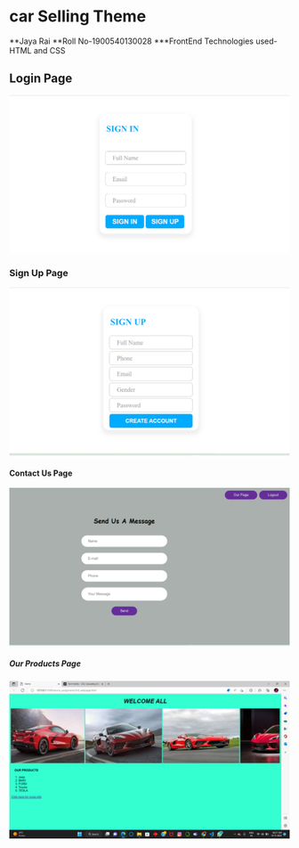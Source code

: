 # car Selling Theme
**Jaya Rai
**Roll No-1900540130028
***FrontEnd Technologies used-HTML and CSS
## Login Page
![LoginPage!](https://github.com/bbd-jaya/xenon-assignment/blob/main/images/LoginPage.png)
### Sign Up Page
![](https://github.com/bbd-jaya/xenon-assignment/blob/main/images/SignUpPage.png)
#### Contact Us Page
![](https://github.com/bbd-jaya/xenon-assignment/blob/main/images/contactUs.png)
##### Our Products Page
![](https://github.com/bbd-jaya/xenon-assignment/blob/main/images/Screenshot%20(13).png)

